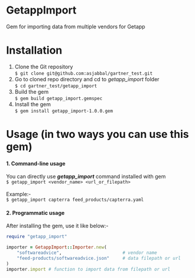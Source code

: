 
# GetappImport
Gem for importing data from multiple vendors for Getapp

# Installation
1. Clone the Git repository\
`$ git clone git@github.com:asjabbal/gartner_test.git`
2. Go to cloned repo directory and cd to *getapp_import* folder\
`$ cd gartner_test/getapp_import`
3. Build the gem\
`$ gem build getapp_import.gemspec`
4. Install the gem\
`$ gem install getapp_import-1.0.0.gem`

# Usage (in two ways you can use this gem)
#### 1. Command-line usage
You can directly use ***getapp_import*** command installed with gem\
`$ getapp_import <vendor_name> <url_or_filepath>`\
\
Example:-\
`$ getapp_import capterra feed_products/capterra.yaml`

#### 2. Programmatic usage
After installing the gem, use it like below:-
```ruby
require "getapp_import"

importer = GetappImport::Importer.new(
    "softwareadvice",                       # vendor name
    "feed-products/softwareadvice.json"     # data filepath or url
)
importer.import # function to import data from filepath or url
```